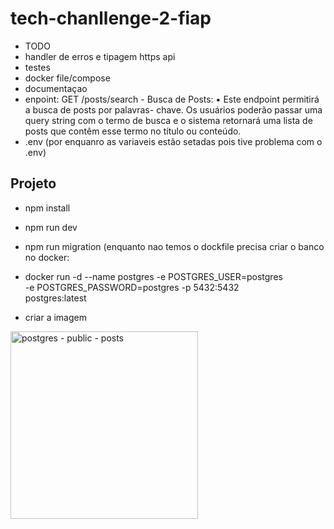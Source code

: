 # tech-chanllenge-2-fiap

- TODO
- handler de erros e tipagem https api
- testes
- docker file/compose
- documentaçao
- enpoint: GET /posts/search - Busca de Posts:
▪ Este endpoint permitirá a busca de posts por palavras-
chave. Os usuários poderão passar uma query string com o
termo de busca e o sistema retornará uma lista de posts que
contêm esse termo no título ou conteúdo.
- .env (por enquanro as variaveis estão setadas pois tive problema com o .env)

## Projeto

- npm install
- npm run dev
- npm run migration (enquanto nao temos o dockfile precisa criar o banco no docker:
- 
  docker run -d --name postgres -e POSTGRES_USER=postgres\
  -e POSTGRES_PASSWORD=postgres
  -p 5432:5432 \
  postgres:latest

- criar a imagem
<img width="300" height="300" alt="postgres - public - posts" src="https://github.com/user-attachments/assets/c2c83623-ba52-4e75-8b4b-a1072cefe75b" />


  

